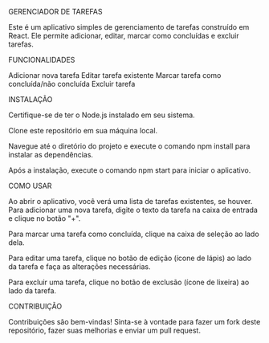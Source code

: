 GERENCIADOR DE TAREFAS


Este é um aplicativo simples de gerenciamento de tarefas construído em React. Ele permite adicionar, editar, marcar como concluídas e excluir tarefas.


FUNCIONALIDADES


Adicionar nova tarefa Editar tarefa existente Marcar tarefa como concluída/não concluída Excluir tarefa


INSTALAÇÃO


Certifique-se de ter o Node.js instalado em seu sistema. 

Clone este repositório em sua máquina local. 

Navegue até o diretório do projeto e execute o comando npm install para instalar as dependências. 

Após a instalação, execute o comando npm start para iniciar o aplicativo.


COMO USAR


Ao abrir o aplicativo, você verá uma lista de tarefas existentes, se houver. 
Para adicionar uma nova tarefa, digite o texto da tarefa na caixa de entrada e clique no botão "+". 

Para marcar uma tarefa como concluída, clique na caixa de seleção ao lado dela. 

Para editar uma tarefa, clique no botão de edição (ícone de lápis) ao lado da tarefa e faça as alterações necessárias. 

Para excluir uma tarefa, clique no botão de exclusão (ícone de lixeira) ao lado da tarefa. 

CONTRIBUIÇÃO

Contribuições são bem-vindas! Sinta-se à vontade para fazer um fork deste repositório, fazer suas melhorias e enviar um pull request.